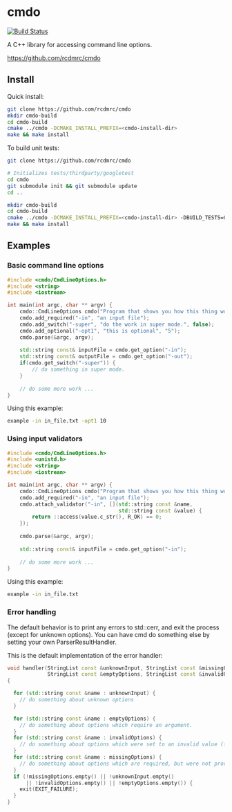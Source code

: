 # cmdo

[![Build Status](https://travis-ci.org/rcdmrc/cmdo.svg?branch=master)](https://travis-ci.org/rcdmrc/cmdo)

A C++ library for accessing command line options.

https://github.com/rcdmrc/cmdo

## Install

Quick install:

```bash
git clone https://github.com/rcdmrc/cmdo
mkdir cmdo-build
cd cmdo-build
cmake ../cmdo -DCMAKE_INSTALL_PREFIX=<cmdo-install-dir>
make && make install
```

To build unit tests:

```bash
git clone https://github.com/rcdmrc/cmdo

# Initializes tests/thirdparty/googletest
cd cmdo
git submodule init && git submodule update
cd ..

mkdir cmdo-build
cd cmdo-build
cmake ../cmdo -DCMAKE_INSTALL_PREFIX=<cmdo-install-dir> -DBUILD_TESTS=ON
make && make install
```

## Examples

### Basic command line options

```c++
#include <cmdo/CmdLineOptions.h>
#include <string>
#include <iostrean>

int main(int argc, char ** argv) {
    cmdo::CmdLineOptions cmdo("Program that shows you how this thing works.");
    cmdo.add_required("-in", "an input file");
    cmdo.add_switch("-super", "do the work in super mode.", false);
    cmdo.add_optional("-opt1", "this is optional", "5");
    cmdo.parse(&argc, argv);
    
    std::string const& inputFile = cmdo.get_option("-in");    
    std::string const& outputFile = cmdo.get_option("-out");
    if(cmdo.get_switch("-super")) {
        // do something in super mode.
    }
    
    // do some more work ...
}
```
Using this example:

```bash
example -in in_file.txt -opt1 10
```

### Using input validators

```c++
#include <cmdo/CmdLineOptions.h>
#include <unistd.h>
#include <string>
#include <iostrean>

int main(int argc, char ** argv) {
    cmdo::CmdLineOptions cmdo("Program that shows you how this thing works.");
    cmdo.add_required("-in", "an input file");
    cmdo.attach_validator("-in", [](std::string const &name,
                                    std::string const &value) {
        return ::access(value.c_str(), R_OK) == 0;
    });
    
    cmdo.parse(&argc, argv);
    
    std::string const& inputFile = cmdo.get_option("-in");   
    
    // do some more work ...
}
```
Using this example:

```bash
example -in in_file.txt
```

### Error handling

The default behavior is to print any errors to std::cerr, and exit the process (except for unknown options). You can have cmd do something else by setting your own ParserResultHandler.

This is the default implementation of the error handler:
```c++
void handler(StringList const &unknownInput, StringList const &missingOptions,
             StringList const &emptyOptions, StringList const &invalidOptions)
{

  for (std::string const &name : unknownInput) {
    // do something about unknown options
  }

  for (std::string const &name : emptyOptions) {
    // do something about options which require an argument.
  }
  for (std::string const &name : invalidOptions) {
    // do something about options which were set to an invalid value (failed one or more validators).
  }
  for (std::string const &name : missingOptions) {
    // do something about options which are required, but were not provided.
  }
  if (!missingOptions.empty() || !unknownInput.empty()
      || !invalidOptions.empty() || !emptyOptions.empty()) {
    exit(EXIT_FAILURE);
  }
}
```
